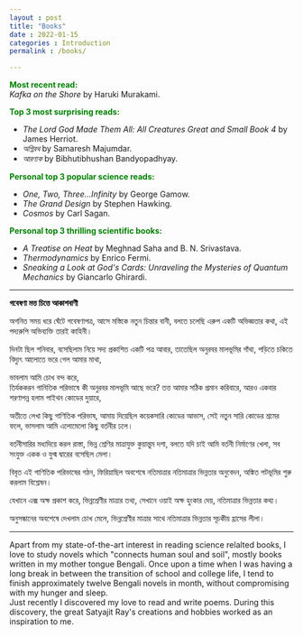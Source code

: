 ```yaml
---
layout : post
title: "Books"
date : 2022-01-15
categories : Introduction
permalink : /books/

---
```


<span style="color:green"> **Most recent read:** </span>\
*Kafka on the Shore* by Haruki Murakami.

<span style="color:green"> **Top 3 most surprising reads:** </span>
- *The Lord God Made Them All: All Creatures Great and Small Book 4* by James Herriot.
- *অগ্নিরথ* by Samaresh Majumdar.
- *আরণ্যক* by Bibhutibhushan Bandyopadhyay.

<span style="color:green"> **Personal top 3 popular science reads:** </span>
- *One, Two, Three...Infinity* by George Gamow.
- *The Grand Design* by Stephen Hawking.
- *Cosmos* by Carl Sagan.

<span style="color:green"> **Personal top 3 thrilling scientific books:** </span>
- *A Treatise on Heat* by Meghnad Saha and B. N. Srivastava.
- *Thermodynamics* by Enrico Fermi.
- *Sneaking a Look at God's Cards: Unraveling the Mysteries of Quantum Mechanics* by Giancarlo Ghirardi.

----
<sapn style="color:black"> **গবেষণা মত্ত চিত্তে আকাশবাণী** </span>


অগনিত সময় ধরে ঘেঁটে গবেষণাপত্র,
আসে মস্তিকে নতুন চিন্তার বানী,
বলতে চলেছি এরুপ একটি অভিজ্ঞতার কথা,
এই পদ্যরুপি অভিব্যক্তি তারই কাহিনী।

দিনটা ছিল শনিবার,
বসেছিলাম নিয়ে সদ্য প্রকাশিত একটি পত্র আবার,
তাতেছিল অনুরবর মালভূমির গাঁথা,
পড়িতে চকিতে বিদ্যুৎ আলোতে ভরে গেল আমার মাথা,

ভাবলাম আমি চোখ বন্দ করে,  
তির্যককরন গানিতিক পরিভাষে কী অনুরবর মালভূমি আছে ভরে?
তত্ত আমার সঠিক প্রমান করিবারে,
আরও একবার শরণাপন্ন হলাম পাইথন কোডের দুয়ারে,

অতীতে লেখা কিছু গাণিতিক পরিভাষ,
আমায় দিয়েছিল কয়েকসারি কোডের আভাস,
সেই নতুন সারি কোডের শ্রমের ফলে,
ভাসলাম আমি এলোমেলো কিছু বর্তনীর ঢলে।

বর্তনীসারির মধ্যদিয়ে করল রাস্তা,
ভিন্ন শ্রেণির মাত্রাযুক্ত কুয়ান্তুম দশা,
বলতে যদি চাই আমি বর্তনী নির্মাণের খেলা,
সব সংযুক্ত একক ও যুগ্ম দ্বারের বসেছিল মেলা।

বিবৃত এই গাণিতিক পরিভাষের গঠন,
ফিরিয়াছিল অবশেষে নতিমাত্রার নতিমাত্রার ভিন্নতার অনুবেদন,
অঙ্কিত পটভূমির শুরু করলাম বিশ্লেষন।

যেখানে এক্স অক্ষ প্রকাশ করে,
ভিন্নশ্রেণীর মাত্রার তথ্য,
সেখানে ওয়াই অক্ষ হুংকার দেয়,
নতিমাত্রার ভিন্নতার কথ্য।

অনুসন্ধানের অবশেষে দেখলাম চোখ মেলে,
ভিন্নশ্রেণীর মাত্রার সাথে নতিমাত্রার ভিন্নতার সূচকীয় হ্রাসের লীলা।

----
Apart from my state-of-the-art interest in reading science relalted books, I love to study novels which "connects human soul and soil", mostly books written in my mother tongue Bengali. Once upon a time when I was having a long break in between the transition of school and college life, I tend to finish approximately twelve Bengali novels in month, without compromising with my hunger and sleep.  
Just recently I discovered my love to read and write poems. During this discovery, the great Satyajit Ray's creations and hobbies worked as an inspiration to me.